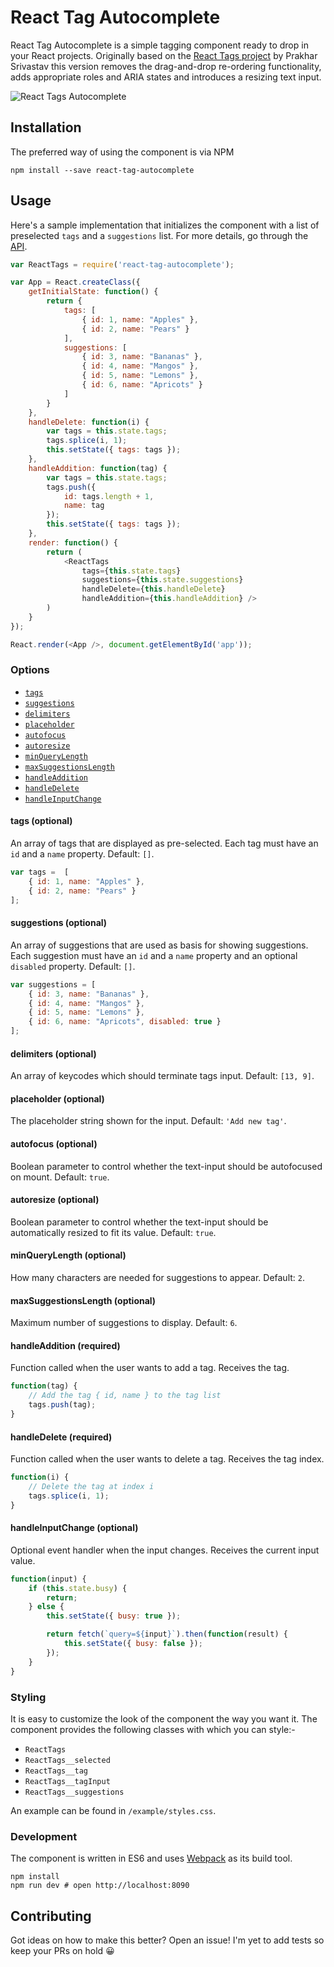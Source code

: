 # React Tag Autocomplete

React Tag Autocomplete is a simple tagging component ready to drop in your React projects. Originally based on the [React Tags project](http://prakhar.me/react-tags/example) by Prakhar Srivastav this version removes the drag-and-drop re-ordering functionality, adds appropriate roles and ARIA states and introduces a resizing text input.

![React Tags Autocomplete](https://dl.dropboxusercontent.com/u/2664340/ReactTags.png)

## Installation

The preferred way of using the component is via NPM

```
npm install --save react-tag-autocomplete
```

## Usage

Here's a sample implementation that initializes the component with a list of preselected `tags` and a `suggestions` list. For more details, go through the [API](#Options).

```js
var ReactTags = require('react-tag-autocomplete');

var App = React.createClass({
    getInitialState: function() {
        return {
            tags: [
                { id: 1, name: "Apples" },
                { id: 2, name: "Pears" }
            ],
            suggestions: [
                { id: 3, name: "Bananas" },
                { id: 4, name: "Mangos" },
                { id: 5, name: "Lemons" },
                { id: 6, name: "Apricots" }
            ]
        }
    },
    handleDelete: function(i) {
        var tags = this.state.tags;
        tags.splice(i, 1);
        this.setState({ tags: tags });
    },
    handleAddition: function(tag) {
        var tags = this.state.tags;
        tags.push({
            id: tags.length + 1,
            name: tag
        });
        this.setState({ tags: tags });
    },
    render: function() {
        return (
            <ReactTags
                tags={this.state.tags}
                suggestions={this.state.suggestions}
                handleDelete={this.handleDelete}
                handleAddition={this.handleAddition} />
        )
    }
});

React.render(<App />, document.getElementById('app'));
```

### Options

- [`tags`](#tagsOption)
- [`suggestions`](#suggestionsOption)
- [`delimiters`](#delimitersOption)
- [`placeholder`](#placeholderOption)
- [`autofocus`](#autofocusOption)
- [`autoresize`](#autoresizeOption)
- [`minQueryLength`](#minQueryLengthOption)
- [`maxSuggestionsLength`](#maxSuggestionsLengthOption)
- [`handleAddition`](#handleAdditionOption)
- [`handleDelete`](#handleDeleteOption)
- [`handleInputChange`](#handleInputChange)

<a name="tagsOption"></a>
#### tags (optional)

An array of tags that are displayed as pre-selected. Each tag must have an `id` and a `name` property. Default: `[]`.

```js
var tags =  [
    { id: 1, name: "Apples" },
    { id: 2, name: "Pears" }
];
```

<a name="suggestionsOption"></a>
#### suggestions (optional)

An array of suggestions that are used as basis for showing suggestions. Each suggestion must have an `id` and a `name` property and an optional `disabled` property. Default: `[]`.

```js
var suggestions = [
    { id: 3, name: "Bananas" },
    { id: 4, name: "Mangos" },
    { id: 5, name: "Lemons" },
    { id: 6, name: "Apricots", disabled: true }
];
```

<a name="delimitersOption"></a>
#### delimiters (optional)

An array of keycodes which should terminate tags input. Default: `[13, 9]`.

<a name="placeholderOption"></a>
#### placeholder (optional)

The placeholder string shown for the input. Default: `'Add new tag'`.

<a name="autofocusOption"></a>
#### autofocus (optional)

Boolean parameter to control whether the text-input should be autofocused on mount. Default: `true`.

<a name="autoresizeOption"></a>
#### autoresize (optional)

Boolean parameter to control whether the text-input should be automatically resized to fit its value. Default: `true`.

<a name="minQueryLengthOption"></a>
#### minQueryLength (optional)

How many characters are needed for suggestions to appear. Default: `2`.

<a name="maxSuggestionsLengthOption"></a>
#### maxSuggestionsLength (optional)

Maximum number of suggestions to display. Default: `6`.

<a name="handleAdditionOption"></a>
#### handleAddition (required)

Function called when the user wants to add a tag. Receives the tag.

```js
function(tag) {
    // Add the tag { id, name } to the tag list
    tags.push(tag);
}
```

<a name="handleDeleteOption"></a>
#### handleDelete (required)

Function called when the user wants to delete a tag. Receives the tag index.

```js
function(i) {
    // Delete the tag at index i
    tags.splice(i, 1);
}
```

<a name="handleInputChange"></a>
#### handleInputChange (optional)

Optional event handler when the input changes. Receives the current input value.

```js
function(input) {
    if (this.state.busy) {
        return;
    } else {
        this.setState({ busy: true });

        return fetch(`query=${input}`).then(function(result) {
            this.setState({ busy: false });
        });
    }
}
```

### Styling

It is  easy to customize the look of the component the way you want it. The component provides the following classes with which you can style:-

- `ReactTags`
- `ReactTags__selected`
- `ReactTags__tag`
- `ReactTags__tagInput`
- `ReactTags__suggestions`

An example can be found in `/example/styles.css`.

### Development

The component is written in ES6 and uses [Webpack](http://webpack.github.io/) as its build tool.

```
npm install
npm run dev # open http://localhost:8090
```

## Contributing

Got ideas on how to make this better? Open an issue! I'm yet to add tests so keep your PRs on hold :grinning:
